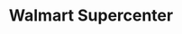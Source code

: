 ---
title: "Walmart Supercenter"
url: /little-rock/walmart-supercenter-baseline-road/
shop: Supermarkt
---